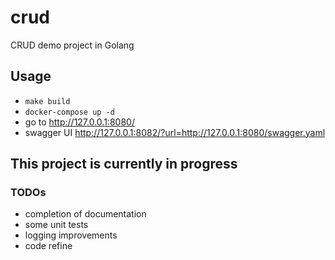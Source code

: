 # crud
CRUD demo project in Golang

## Usage

- `make build`
- `docker-compose up -d`
- go to http://127.0.0.1:8080/
- swagger UI http://127.0.0.1:8082/?url=http://127.0.0.1:8080/swagger.yaml


## This project is currently in progress
### TODOs
- completion of documentation
- some unit tests
- logging improvements
- code refine
